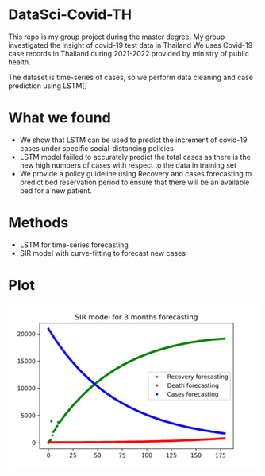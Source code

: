 # DataSci-Covid-TH
This repo is my group project during the master degree. My group investigated the insight of covid-19 test data in Thailand
We uses Covid-19 case records in Thailand during 2021-2022 provided by ministry of public health. 

The dataset is time-series of cases, so we perform data cleaning and case prediction using LSTM[]

# What we found
- We show that LSTM can be used to predict the increment of covid-19 cases under specific social-distancing policies
- LSTM model faiiled to accurately predict the total cases as there is the new high numbers of cases with respect to the data in training set
- We provide a policy guideline using Recovery and cases forecasting to predict bed reservation period to ensure that there will be an available bed for a new patient.

# Methods
- LSTM for time-series forecasting
- SIR model with curve-fitting to forecast new cases

# Plot
![alt text](https://github.com/Noppachanin/DataSci-Covid-TH/blob/main/All_SIR.png)
